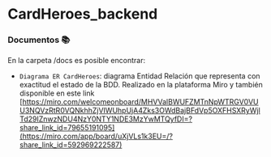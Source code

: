 # CardHeroes_backend

### Documentos :books:
En la carpeta /docs es posible encontrar:

- ```Diagrama ER CardHeroes```: diagrama Entidad Relación que representa con exactitud el estado de la BDD. Realizado en la plataforma Miro y también disponible en este link [https://miro.com/welcomeonboard/MHVValBWUFZMTnNpWTRGV0VUU3NQVzRtR0VQNkhhZjVIWUhpUjA4Zks3OWdBajBFdVp5OXFHSXRyWjlTd29IZnwzNDU4NzY0NTY1NDE3MzYwMTQyfDI=?share_link_id=79655191095](https://miro.com/app/board/uXjVLs1k3EU=/?share_link_id=592969222587)
